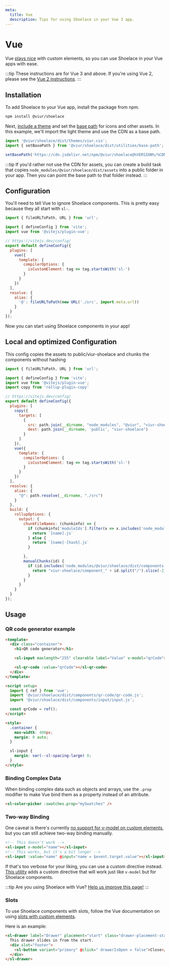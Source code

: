```yaml
---
meta:
  title: Vue
  description: Tips for using Shoelace in your Vue 3 app.
---
```


# Vue

Vue [plays nice](https://custom-elements-everywhere.com/#vue) with custom elements, so you can use Shoelace in your Vue apps with ease.

:::tip
These instructions are for Vue 3 and above. If you're using Vue 2, please see the [Vue 2 instructions](/frameworks/vue-2).
:::

## Installation

To add Shoelace to your Vue app, install the package from npm.

```bash
npm install @viur/shoelace
```

Next, [include a theme](/getting-started/themes) and set the [base path](/getting-started/installation#setting-the-base-path) for icons and other assets. In this example, we'll import the light theme and use the CDN as a base path.

```jsx
import '@viur/shoelace/dist/themes/viur.css';
import { setBasePath } from '@viur/shoelace/dist/utilities/base-path';

setBasePath('https://cdn.jsdelivr.net/npm/@viur/shoelace@%VERSION%/%CDNDIR%/');
```

:::tip
If you'd rather not use the CDN for assets, you can create a build task that copies `node_modules/@viur/shoelace/dist/assets` into a public folder in your app. Then you can point the base path to that folder instead.
:::

## Configuration

You'll need to tell Vue to ignore Shoelace components. This is pretty easy because they all start with `sl-`.

```js
import { fileURLToPath, URL } from 'url';

import { defineConfig } from 'vite';
import vue from '@vitejs/plugin-vue';

// https://vitejs.dev/config/
export default defineConfig({
  plugins: [
    vue({
      template: {
        compilerOptions: {
          isCustomElement: tag => tag.startsWith('sl-')
        }
      }
    })
  ],
  resolve: {
    alias: {
      '@': fileURLToPath(new URL('./src', import.meta.url))
    }
  }
});
```

Now you can start using Shoelace components in your app!

## Local and optimized Configuration
This config copies the assets to public/viur-shoelace and chunks the components without hashing

```js
import { fileURLToPath, URL } from 'url';

import { defineConfig } from 'vite';
import vue from '@vitejs/plugin-vue';
import copy from 'rollup-plugin-copy'

// https://vitejs.dev/config/
export default defineConfig({
  plugins: [
    copy({
      targets: [
        {
          src: path.join(__dirname, "node_modules", "@viur", "viur-shoelace", "dist", "assets"),
          dest: path.join(__dirname, 'public', "viur-shoelace")
        }
      ]
    }),
    vue({
      template: {
        compilerOptions: {
          isCustomElement: tag => tag.startsWith('sl-')
        }
      }
    })
  ],
  resolve: {
    alias: {
      "@": path.resolve(__dirname, "./src")
    }
  },
  build: {
    rollupOptions: {
      output: {
        chunkFileNames: (chunkinfo) => {
          if (chunkinfo['moduleIds'].filter(x => x.includes('node_modules/@viur/shoelace/dist/components')).length > 0) {
            return `[name].js`
          } else {
            return `[name]-[hash].js`
          }

        },
        manualChunks(id) {
          if (id.includes('node_modules/@viur/shoelace/dist/components')) {
            return "viur-shoelace/component_" + id.split("/").slice(-2)[0];
          }
        }
      }
    }
  }
});
```

## Usage

### QR code generator example

```html
<template>
  <div class="container">
    <h1>QR code generator</h1>

    <sl-input maxlength="255" clearable label="Value" v-model="qrCode"></sl-input>

    <sl-qr-code :value="qrCode"></sl-qr-code>
  </div>
</template>

<script setup>
  import { ref } from 'vue';
  import '@viur/shoelace/dist/components/qr-code/qr-code.js';
  import '@viur/shoelace/dist/components/input/input.js';

  const qrCode = ref();
</script>

<style>
  .container {
    max-width: 400px;
    margin: 0 auto;
  }

  sl-input {
    margin: var(--sl-spacing-large) 0;
  }
</style>
```

### Binding Complex Data

When binding complex data such as objects and arrays, use the `.prop` modifier to make Vue bind them as a property instead of an attribute.

```html
<sl-color-picker :swatches.prop="mySwatches" />
```

### Two-way Binding

One caveat is there's currently [no support for v-model on custom elements](https://github.com/vuejs/vue/issues/7830), but you can still achieve two-way binding manually.

```html
<!-- This doesn't work -->
<sl-input v-model="name"></sl-input>
<!-- This works, but it's a bit longer -->
<sl-input :value="name" @input="name = $event.target.value"></sl-input>
```

If that's too verbose for your liking, you can use a custom directive instead. [This utility](https://www.npmjs.com/package/@shoelace-style/vue-sl-model) adds a custom directive that will work just like `v-model` but for Shoelace components.

:::tip
Are you using Shoelace with Vue? [Help us improve this page!](https://github.com/shoelace-style/shoelace/blob/next/docs/frameworks/vue.md)
:::

### Slots

To use Shoelace components with slots, follow the Vue documentation on using [slots with custom elements](https://vuejs.org/guide/extras/web-components.html#building-custom-elements-with-vue).

Here is an example:

```html
<sl-drawer label="Drawer" placement="start" class="drawer-placement-start" :open="drawerIsOpen">
  This drawer slides in from the start.
  <div slot="footer">
    <sl-button variant="primary" @click=" drawerIsOpen = false">Close</sl-button>
  </div>
</sl-drawer>
```
